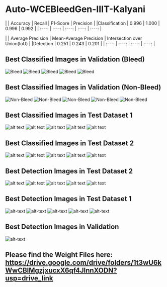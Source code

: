 # Auto-WCEBleedGen-IIIT-Kalyani
|                | Accuracy | Recall | F1-Score | Precision  |
|Classification  | 0.996    | 1.000  | 0.996    | 0.992      |
| :---:          | :---:    | :---:  | :---:    | :---:      |

|                | Average Precision | Mean-Average Precision | Intersection over Union(IoU) |
|Detection       | 0.251             | 0.243                  | 0.201                        |
| :---:          | :---:             | :---:                  | :---:                        |


## Best Classified Images in Validation (Bleed)

![Bleed](https://github.com/SahaDebmani/Auto-WCEBleedGen-IIIT-Kalyani/blob/main/images/Best%20Validation%20Images/Bleed/Best_Bleed_1.png?raw=true)
![Bleed](https://github.com/SahaDebmani/Auto-WCEBleedGen-IIIT-Kalyani/blob/main/images/Best%20Validation%20Images/Bleed/Best_Bleed_2.png?raw=true)
![Bleed](https://github.com/SahaDebmani/Auto-WCEBleedGen-IIIT-Kalyani/blob/main/images/Best%20Validation%20Images/Bleed/Best_Bleed_3.png?raw=true)
![Bleed](https://github.com/SahaDebmani/Auto-WCEBleedGen-IIIT-Kalyani/blob/main/images/Best%20Validation%20Images/Bleed/Best_Bleed_4.png?raw=true)
![Bleed](https://github.com/SahaDebmani/Auto-WCEBleedGen-IIIT-Kalyani/blob/main/images/Best%20Validation%20Images/Bleed/Best_Bleed_5.png?raw=true)

## Best Classified Images in Validation (Non-Bleed)

![Non-Bleed](https://github.com/SahaDebmani/Auto-WCEBleedGen-IIIT-Kalyani/blob/main/images/Best%20Validation%20Images/Non%20Bleed/Best_NBleed_1.png?raw=true)
![Non-Bleed](https://github.com/SahaDebmani/Auto-WCEBleedGen-IIIT-Kalyani/blob/main/images/Best%20Validation%20Images/Non%20Bleed/Best_NBleed_2.png?raw=true)
![Non-Bleed](https://github.com/SahaDebmani/Auto-WCEBleedGen-IIIT-Kalyani/blob/main/images/Best%20Validation%20Images/Non%20Bleed/Best_NBleed_3.png?raw=true)
![Non-Bleed](https://github.com/SahaDebmani/Auto-WCEBleedGen-IIIT-Kalyani/blob/main/images/Best%20Validation%20Images/Non%20Bleed/Best_NBleed_4.png?raw=true)
![Non-Bleed](https://github.com/SahaDebmani/Auto-WCEBleedGen-IIIT-Kalyani/blob/main/images/Best%20Validation%20Images/Non%20Bleed/Best_NBleed_5.png?raw=true)


## Best Classified Images in Test Dataset 1

![alt text](https://github.com/SahaDebmani/Auto-WCEBleedGen-IIIT-Kalyani/blob/main/images/Best%20Test%20dataset%201%20Classification/Best_testset1_1.png?raw=true)
![alt text](https://github.com/SahaDebmani/Auto-WCEBleedGen-IIIT-Kalyani/blob/main/images/Best%20Test%20dataset%201%20Classification/Best_testset1_2.png?raw=true)
![alt text](https://github.com/SahaDebmani/Auto-WCEBleedGen-IIIT-Kalyani/blob/main/images/Best%20Test%20dataset%201%20Classification/Best_testset1_3.png?raw=true)
![alt text](https://github.com/SahaDebmani/Auto-WCEBleedGen-IIIT-Kalyani/blob/main/images/Best%20Test%20dataset%201%20Classification/Best_testset1_4.png?raw=true)
![alt text](https://github.com/SahaDebmani/Auto-WCEBleedGen-IIIT-Kalyani/blob/main/images/Best%20Test%20dataset%201%20Classification/Best_testset1_5.png?raw=true)

## Best Classified Images in Test Dataset 2

![alt text](https://github.com/SahaDebmani/Auto-WCEBleedGen-IIIT-Kalyani/blob/main/images/Best%20Test%20dataset%202%20Classification/Best_testset2_1.png?raw=true)
![alt text](https://github.com/SahaDebmani/Auto-WCEBleedGen-IIIT-Kalyani/blob/main/images/Best%20Test%20dataset%202%20Classification/Best_testset2_2.png?raw=true)
![alt text](https://github.com/SahaDebmani/Auto-WCEBleedGen-IIIT-Kalyani/blob/main/images/Best%20Test%20dataset%202%20Classification/Best_testset2_3.png?raw=true)
![alt text](https://github.com/SahaDebmani/Auto-WCEBleedGen-IIIT-Kalyani/blob/main/images/Best%20Test%20dataset%202%20Classification/Best_testset2_4.png?raw=true)
![alt text](https://github.com/SahaDebmani/Auto-WCEBleedGen-IIIT-Kalyani/blob/main/images/Best%20Test%20dataset%202%20Classification/Best_testset2_5.png?raw=true)

## Best Detection Images in Test Dataset 2

![alt text](https://github.com/SahaDebmani/Auto-WCEBleedGen-IIIT-Kalyani/blob/main/images/Best%20Test%20dataset%202%20Detection/best_test2_1.png?raw=true)
![alt text](https://github.com/SahaDebmani/Auto-WCEBleedGen-IIIT-Kalyani/blob/main/images/Best%20Test%20dataset%202%20Detection/best_test2_2.png?raw=true)
![alt text](https://github.com/SahaDebmani/Auto-WCEBleedGen-IIIT-Kalyani/blob/main/images/Best%20Test%20dataset%202%20Detection/best_test2_3.png?raw=true)
![alt text](https://github.com/SahaDebmani/Auto-WCEBleedGen-IIIT-Kalyani/blob/main/images/Best%20Test%20dataset%202%20Detection/best_test2_4.png?raw=true)
![alt text](https://github.com/SahaDebmani/Auto-WCEBleedGen-IIIT-Kalyani/blob/main/images/Best%20Test%20dataset%202%20Detection/best_test2_5.png?raw=true)

## Best Detection Images in Test Dataset 1

![alt-text](https://github.com/SahaDebmani/Auto-WCEBleedGen-IIIT-Kalyani/blob/main/images/Best%20Test%20dataset%201%20Detection/Best_testset1_1.png?raw=true)
![alt-text](https://github.com/SahaDebmani/Auto-WCEBleedGen-IIIT-Kalyani/blob/main/images/Best%20Test%20dataset%201%20Detection/Best_testset1_2.png?raw=true)
![alt-text](https://github.com/SahaDebmani/Auto-WCEBleedGen-IIIT-Kalyani/blob/main/images/Best%20Test%20dataset%201%20Detection/Best_testset1_3.png?raw=true)
![alt-text](https://github.com/SahaDebmani/Auto-WCEBleedGen-IIIT-Kalyani/blob/main/images/Best%20Test%20dataset%201%20Detection/Best_testset1_4.png?raw=true)
![alt-text](https://github.com/SahaDebmani/Auto-WCEBleedGen-IIIT-Kalyani/blob/main/images/Best%20Test%20dataset%201%20Detection/Best_testset1_5.png?raw=true)

## Best Detection Images in Validation
![alt-text](https://github.com/SahaDebmani/Auto-WCEBleedGen-IIIT-Kalyani/blob/main/images/Best%20Validation%20Detection/Best_bleed_detect.jpg?raw=true)


## Please find the Weight Files here: https://drive.google.com/drive/folders/1t3wU6kWwCBlMgzjxucxX6qf4JInnXODN?usp=drive_link

